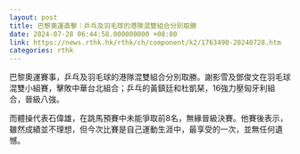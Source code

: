 ```yaml
---
layout: post
title: 巴黎奧運直擊｜乒乓及羽毛球的港隊混雙組合分別取勝
date: 2024-07-28 06:44:58.000000000 +08:00
link: https://news.rthk.hk/rthk/ch/component/k2/1763490-20240728.htm
categories: rthk
---
```


巴黎奧運賽事，乒乓及羽毛球的港隊混雙組合分別取勝。謝影雪及鄧俊文在羽毛球混雙小組賽，擊敗中華台北組合；乒乓的黃鎮廷和杜凱琹，16強力壓匈牙利組合，晉級八強。

而體操代表石偉雄，在跳馬預賽中未能爭取前8名，無緣晉級決賽。他賽後表示，雖然成績並不理想，但今次比賽是自己運動生涯中，最享受的一次，並無任何遺憾。
